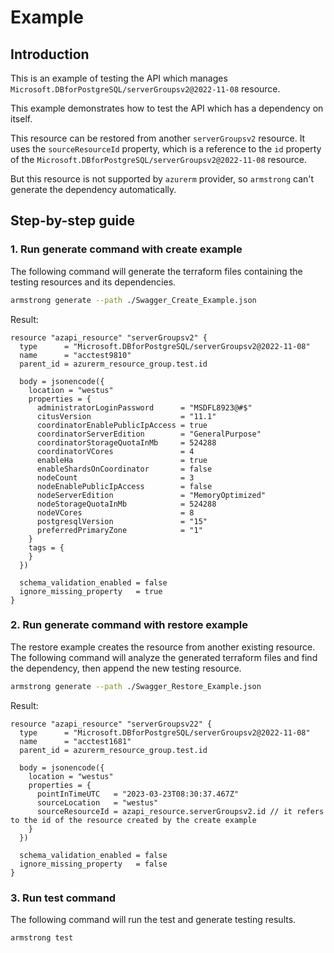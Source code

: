 # Example

## Introduction

This is an example of testing the API which manages `Microsoft.DBforPostgreSQL/serverGroupsv2@2022-11-08` resource.

This example demonstrates how to test the API which has a dependency on itself.

This resource can be restored from another `serverGroupsv2` resource. It uses the `sourceResourceId` property, which is a reference to the `id` property of the `Microsoft.DBforPostgreSQL/serverGroupsv2@2022-11-08` resource.

But this resource is not supported by `azurerm` provider, so `armstrong` can't generate the dependency automatically.

## Step-by-step guide

### 1. Run generate command with create example

The following command will generate the terraform files containing the testing resources and its dependencies.

```bash
armstrong generate --path ./Swagger_Create_Example.json
```

Result:
```hcl
resource "azapi_resource" "serverGroupsv2" {
  type      = "Microsoft.DBforPostgreSQL/serverGroupsv2@2022-11-08"
  name      = "acctest9810"
  parent_id = azurerm_resource_group.test.id

  body = jsonencode({
    location = "westus"
    properties = {
      administratorLoginPassword      = "MSDFL8923@#$"
      citusVersion                    = "11.1"
      coordinatorEnablePublicIpAccess = true
      coordinatorServerEdition        = "GeneralPurpose"
      coordinatorStorageQuotaInMb     = 524288
      coordinatorVCores               = 4
      enableHa                        = true
      enableShardsOnCoordinator       = false
      nodeCount                       = 3
      nodeEnablePublicIpAccess        = false
      nodeServerEdition               = "MemoryOptimized"
      nodeStorageQuotaInMb            = 524288
      nodeVCores                      = 8
      postgresqlVersion               = "15"
      preferredPrimaryZone            = "1"
    }
    tags = {
    }
  })

  schema_validation_enabled = false
  ignore_missing_property   = true
}
```

### 2. Run generate command with restore example

The restore example creates the resource from another existing resource. The following command will analyze the generated terraform files and find the dependency, then append the new testing resource.

```bash
armstrong generate --path ./Swagger_Restore_Example.json
```

Result:
```hcl
resource "azapi_resource" "serverGroupsv22" {
  type      = "Microsoft.DBforPostgreSQL/serverGroupsv2@2022-11-08"
  name      = "acctest1681"
  parent_id = azurerm_resource_group.test.id

  body = jsonencode({
    location = "westus"
    properties = {
      pointInTimeUTC   = "2023-03-23T08:30:37.467Z"
      sourceLocation   = "westus"
      sourceResourceId = azapi_resource.serverGroupsv2.id // it refers to the id of the resource created by the create example
    }
  })

  schema_validation_enabled = false
  ignore_missing_property   = false
}
```

### 3. Run test command

The following command will run the test and generate testing results.

```bash
armstrong test
```
